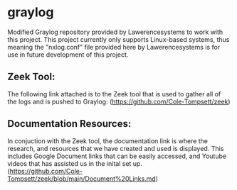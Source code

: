 # graylog
 Modified Graylog repository provided by Lawerencesystems to work with this project. This project currently only supports Linux-based systems, thus meaning the "nxlog.conf" file provided here by Lawerencesystems is for use in future development of this project.

## Zeek Tool: 
The following link attached is to the Zeek tool that is used to gather all of the logs and is pushed to Graylog: 
(https://github.com/Cole-Tompsett/zeek)

## Documentation Resources: 
In conjuction with the Zeek tool, the documentation link is where the research, and resources that we have created and used is displayed. This includes Google Document links that can be easily accessed, and Youtube videos that has assisted us in the inital set up.  
(https://github.com/Cole-Tompsett/zeek/blob/main/Document%20Links.md) 

